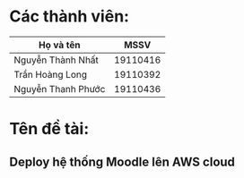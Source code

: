 
# Các thành viên:

|Họ và tên|MSSV|
|-----------------|--------|
|Nguyễn Thành Nhất|19110416|
|Trần Hoàng Long|19110392|
|Nguyễn Thanh Phước|19110436|

# Tên đề tài: 
## Deploy hệ thống Moodle lên AWS cloud
